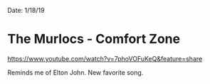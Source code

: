 Date: 1/18/19

# The Murlocs - Comfort Zone

https://www.youtube.com/watch?v=7phoVOFuKeQ&feature=share

Reminds me of Elton John. New favorite song. 